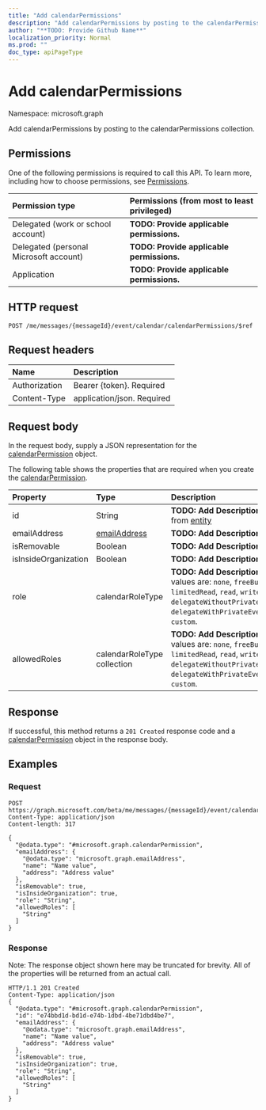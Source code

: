 ```yaml
---
title: "Add calendarPermissions"
description: "Add calendarPermissions by posting to the calendarPermissions collection."
author: "**TODO: Provide Github Name**"
localization_priority: Normal
ms.prod: ""
doc_type: apiPageType
---
```


# Add calendarPermissions

Namespace: microsoft.graph

Add calendarPermissions by posting to the calendarPermissions collection.

## Permissions
One of the following permissions is required to call this API. To learn more, including how to choose permissions, see [Permissions](/concepts/permissions-reference.md).

|Permission type|Permissions (from most to least privileged)|
|:---|:---|
|Delegated (work or school account)|**TODO: Provide applicable permissions.**|
|Delegated (personal Microsoft account)|**TODO: Provide applicable permissions.**|
|Application|**TODO: Provide applicable permissions.**|

## HTTP request
<!-- {
  "blockType": "ignored"
}
-->
``` http
POST /me/messages/{messageId}/event/calendar/calendarPermissions/$ref
```

## Request headers
|Name|Description|
|:---|:---|
|Authorization|Bearer {token}. Required|
|Content-Type|application/json. Required|

## Request body
In the request body, supply a JSON representation for the [calendarPermission](../resources/calendarpermission.md) object.

The following table shows the properties that are required when you create the [calendarPermission](../resources/calendarpermission.md).

|Property|Type|Description|
|:---|:---|:---|
|id|String|**TODO: Add Description** Inherited from [entity](../resources/entity.md)|
|emailAddress|[emailAddress](../resources/emailaddress.md)|**TODO: Add Description**|
|isRemovable|Boolean|**TODO: Add Description**|
|isInsideOrganization|Boolean|**TODO: Add Description**|
|role|calendarRoleType|**TODO: Add Description**. Possible values are: `none`, `freeBusyRead`, `limitedRead`, `read`, `write`, `delegateWithoutPrivateEventAccess`, `delegateWithPrivateEventAccess`, `custom`.|
|allowedRoles|calendarRoleType collection|**TODO: Add Description**. Possible values are: `none`, `freeBusyRead`, `limitedRead`, `read`, `write`, `delegateWithoutPrivateEventAccess`, `delegateWithPrivateEventAccess`, `custom`.|



## Response
If successful, this method returns a `201 Created` response code and a [calendarPermission](../resources/calendarpermission.md) object in the response body.

## Examples

### Request
<!-- {
  "blockType": "request",
  "name": "create_calendarpermission_from_"
}
-->
``` http
POST https://graph.microsoft.com/beta/me/messages/{messageId}/event/calendar/calendarPermissions
Content-Type: application/json
Content-length: 317

{
  "@odata.type": "#microsoft.graph.calendarPermission",
  "emailAddress": {
    "@odata.type": "microsoft.graph.emailAddress",
    "name": "Name value",
    "address": "Address value"
  },
  "isRemovable": true,
  "isInsideOrganization": true,
  "role": "String",
  "allowedRoles": [
    "String"
  ]
}
```

### Response
Note: The response object shown here may be truncated for brevity. All of the properties will be returned from an actual call.
<!-- {
  "blockType": "response",
  "truncated": true,
  "@odata.type": "microsoft.graph.calendarpermission"
}
-->
``` http
HTTP/1.1 201 Created
Content-Type: application/json
{
  "@odata.type": "#microsoft.graph.calendarPermission",
  "id": "e74bbd1d-bd1d-e74b-1dbd-4be71dbd4be7",
  "emailAddress": {
    "@odata.type": "microsoft.graph.emailAddress",
    "name": "Name value",
    "address": "Address value"
  },
  "isRemovable": true,
  "isInsideOrganization": true,
  "role": "String",
  "allowedRoles": [
    "String"
  ]
}
```

